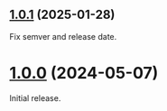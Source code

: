 ## [1.0.1](https://codeberg.org/olets/zsh-transient-prompt/compare/v1.0.0...v1.0.1) (2025-01-28)

Fix semver and release date.

# [1.0.0](https://codeberg.org/olets/zsh-transient-prompt/compare/initial...1.0.0) (2024-05-07)

Initial release.
